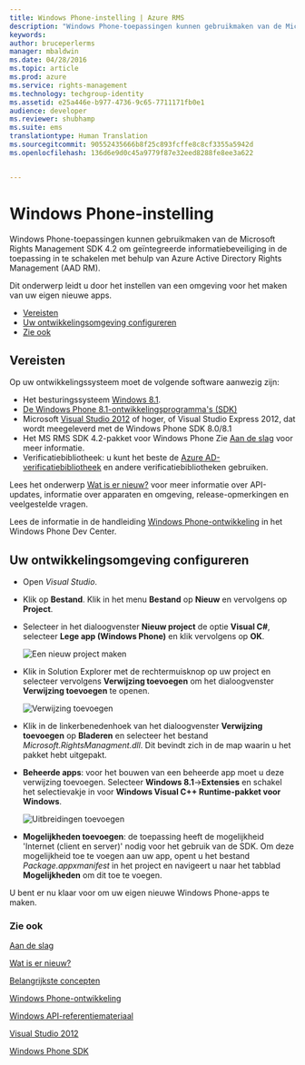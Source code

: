 ```yaml
---
title: Windows Phone-instelling | Azure RMS
description: "Windows Phone-toepassingen kunnen gebruikmaken van de Microsoft Rights Management SDK 4.2 om geïntegreerde informatiebeveiliging in de toepassing in te schakelen."
keywords: 
author: bruceperlerms
manager: mbaldwin
ms.date: 04/28/2016
ms.topic: article
ms.prod: azure
ms.service: rights-management
ms.technology: techgroup-identity
ms.assetid: e25a446e-b977-4736-9c65-7711171fb0e1
audience: developer
ms.reviewer: shubhamp
ms.suite: ems
translationtype: Human Translation
ms.sourcegitcommit: 90552435666b8f25c893fcffe8c8cf3355a5942d
ms.openlocfilehash: 136d6e9d0c45a9779f87e32eed8288fe8ee3a622


---
```


# Windows Phone-instelling


Windows Phone-toepassingen kunnen gebruikmaken van de Microsoft Rights Management SDK 4.2 om geïntegreerde informatiebeveiliging in de toepassing in te schakelen met behulp van Azure Active Directory Rights Management (AAD RM).

Dit onderwerp leidt u door het instellen van een omgeving voor het maken van uw eigen nieuwe apps.

-   [Vereisten](#prerequisites)
-   [Uw ontwikkelingsomgeving configureren](#configuring_your_development_environment)
-   [Zie ook](#see_also)

## Vereisten


Op uw ontwikkelingssysteem moet de volgende software aanwezig zijn:

-   Het besturingssysteem [Windows 8.1](http://windows.microsoft.com/en-US/windows-8/meet).
-   [De Windows Phone 8.1-ontwikkelingsprogramma's (SDK)](http://dev.windowsphone.com/en-us/downloadsdk)
-   Microsoft [Visual Studio 2012](http://www.microsoft.com/visualstudio/eng/products/visual-studio-overview) of hoger, of Visual Studio Express 2012, dat wordt meegeleverd met de Windows Phone SDK 8.0/8.1
-   Het MS RMS SDK 4.2-pakket voor Windows Phone Zie [Aan de slag](get-started.md) voor meer informatie.
-   Verificatiebibliotheek: u kunt het beste de [Azure AD-verificatiebibliotheek](https://msdn.microsoft.com/en-us/library/jj573266.aspx) en andere verificatiebibliotheken gebruiken.

Lees het onderwerp [Wat is er nieuw?](release-notes.md) voor meer informatie over API-updates, informatie over apparaten en omgeving, release-opmerkingen en veelgestelde vragen.

Lees de informatie in de handleiding [Windows Phone-ontwikkeling](https://msdn.microsoft.com/en-us/library/windowsphone/develop/ff402535.aspx) in het Windows Phone Dev Center.

## Uw ontwikkelingsomgeving configureren


-   Open *Visual Studio*.
-   Klik op **Bestand**. Klik in het menu **Bestand** op **Nieuw** en vervolgens op **Project**.
-   Selecteer in het dialoogvenster **Nieuw project** de optie **Visual C\#**, selecteer **Lege app (Windows Phone)** en klik vervolgens op **OK**.

    ![Een nieuw project maken](../media/wpsetup-newproj.png)

-   Klik in Solution Explorer met de rechtermuisknop op uw project en selecteer vervolgens **Verwijzing toevoegen** om het dialoogvenster **Verwijzing toevoegen** te openen.

    ![Verwijzing toevoegen](../media/wpsetup-addref.png)

-   Klik in de linkerbenedenhoek van het dialoogvenster **Verwijzing toevoegen** op **Bladeren** en selecteer het bestand *Microsoft.RightsManagment.dll*. Dit bevindt zich in de map waarin u het pakket hebt uitgepakt.
-   **Beheerde apps**: voor het bouwen van een beheerde app moet u deze verwijzing toevoegen. Selecteer **Windows 8.1**-&gt;**Extensies** en schakel het selectievakje in voor **Windows Visual C++ Runtime-pakket voor Windows**.

    ![Uitbreidingen toevoegen](../media/wpsetup-refmngr.png)

-   **Mogelijkheden toevoegen**: de toepassing heeft de mogelijkheid 'Internet (client en server)' nodig voor het gebruik van de SDK. Om deze mogelijkheid toe te voegen aan uw app, opent u het bestand *Package.appxmanifest* in het project en navigeert u naar het tabblad **Mogelijkheden** om dit toe te voegen.

U bent er nu klaar voor om uw eigen nieuwe Windows Phone-apps te maken.

### Zie ook

[Aan de slag](get-started.md)

[Wat is er nieuw?](release-notes.md)

[Belangrijkste concepten](core-concepts.md)

[Windows Phone-ontwikkeling](https://msdn.microsoft.com/en-us/library/windowsphone/develop/ff402535.aspx)

[Windows API-referentiemateriaal](/rights-management/sdk/4.2/api/winrt/Microsoft.RightsManagement)

[Visual Studio 2012](http://www.microsoft.com/visualstudio/eng/products/visual-studio-overview)

[Windows Phone SDK](http://dev.windowsphone.com/en-us/downloadsdk)

 

 






<!--HONumber=Jul16_HO3-->


